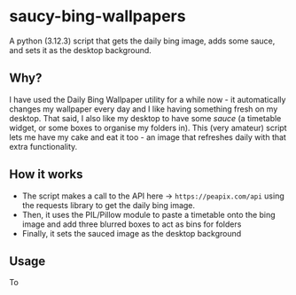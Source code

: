 # saucy-bing-wallpapers

A python (3.12.3) script that gets the daily bing image, adds some sauce, and sets it as the desktop background.

## Why?

I have used the Daily Bing Wallpaper utility for a while now - it automatically changes my wallpaper every day and I like having something fresh on my desktop.
That said, I also like my desktop to have some *sauce* (a timetable widget, or some boxes to organise my folders in).
This (very amateur) script lets me have my cake and eat it too - an image that refreshes daily with that extra functionality.

## How it works

* The script makes a call to the API here -> `https://peapix.com/api` using the requests library to get the daily bing image.
* Then, it uses the PIL/Pillow module to paste a timetable onto the bing image and add three blurred boxes to act as bins for folders
* Finally, it sets the sauced image as the desktop background

## Usage

To 
